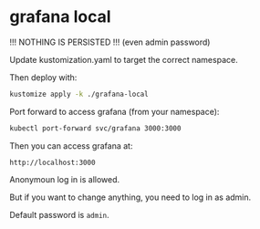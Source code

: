 # grafana local

!!! NOTHING IS PERSISTED !!!  (even admin password)

Update kustomization.yaml to target the correct namespace.

Then deploy with:

```bash
kustomize apply -k ./grafana-local
```

Port forward to access grafana (from your namespace):

```bash
kubectl port-forward svc/grafana 3000:3000
```

Then you can access grafana at:

```
http://localhost:3000
```

Anonymoun log in is allowed.

But if you want to change anything, you need to log in as admin.

Default password is `admin`.

